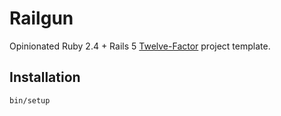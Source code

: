 Railgun
=======

Opinionated Ruby 2.4 + Rails 5 [Twelve-Factor](http://12factor.net/) project template. 

Installation
------------

`bin/setup`
